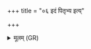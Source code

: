 +++
title = "०६ इदं पितृभ्य इत्य्"

+++
<details><summary>मूलम् (GR)</summary>

इदं पितृभ्य इत्य् एका ॥ +++(PS 2.30.3 is repeated)+++
</details>